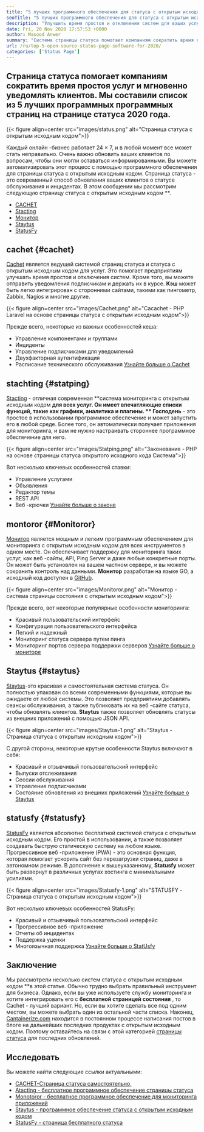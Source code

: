 ```yaml
---
title: "5 лучших программного обеспечения для статуса с открытым исходным кодом на 2020 год" 
seoTitle: "5 лучших программного обеспечения для статуса с открытым исходным кодом на 2020 год" 
description: "Улучшить время простоя и отключения систем для ваших услуг с помощью бесплатных систем статуса с открытым исходным кодом. Отправьте уведомления для обновления клиентов." 
date: Fri, 20 Nov 2020 17:57:53 +0000
author: Masood Anwer
summary: "Система страницы статуса помогает компаниям сократить время простоя услуг и мгновенно уведомлять клиентов. Мы составили список из 5 лучших программных программных страниц на странице статуса 2020 года." 
url: /ru/top-5-open-source-status-page-software-for-2020/
categories: ['Status Page']
---
```


## Страница статуса помогает компаниям сократить время простоя услуг и мгновенно уведомлять клиентов. Мы составили список из 5 лучших программных программных страниц на странице статуса 2020 года.

{{< figure align=center src="images/status.png" alt="Страница статуса с открытым исходным кодом">}}

Каждый онлайн -бизнес работает 24 × 7, и в любой момент все может стать неправильно. Очень важно обновить ваших клиентов по вопросам, чтобы они могли оставаться информированными. Вы можете автоматизировать этот процесс с помощью программного обеспечения для страницы статуса с открытым исходным кодом. Страница статуса - это современный способ обновления ваших клиентов о статусе обслуживания и инцидентах. В этом сообщении мы рассмотрим следующую страницу статуса с открытым исходным кодом **.
  * [CACHET][1]
  * [Stacting][2]
  * [Монитор][3]
  * [Staytus][4]
  * [StatusFy][5]

## cachet   {#cachet}
[Cachet][6] является ведущей системой страниц статуса и статуса с открытым исходным кодом для услуг. Это помогает предприятиям улучшать время простоя и отключения систем. Кроме того, вы можете отправить уведомления подписчикам и держать их в курсе. **Кэш**  может быть легко интегрирован с сторонними сайтами, такими как пингометр, Zabbix, Nagios и многие другие.

{{< figure align=center src="images/Cachet.png" alt="Cacachet - PHP Laravel на основе страницы статуса с открытым исходным кодом">}}

Прежде всего, некоторые из важных особенностей кеша:
  * Управление компонентами и группами
  * Инциденты
  * Управление подписчиками для уведомлений
  * Двухфакторная аутентификация
  * Расписание технического обслуживания
[Узнайте больше о Cachet][7]

## stachting   {#statping}
[Stacting][8] - отличная современная **система мониторинга с открытым исходным кодом  **для всех услуг. Он имеет впечатляющие списки функций, такие как графики, аналитика и плагины. **  Господень**  - это простое в использовании программное обеспечение и может запустить его в любой среде. Более того, он автоматически получает приложения для мониторинга, и вам не нужно настраивать стороннее программное обеспечение для него.

{{< figure align=center src="images/Statping.png" alt="Законевание - PHP на основе страницы статуса открытого исходного кода Система">}}

Вот несколько ключевых особенностей ставки:
  * Управление услугами
  * Объявления
  * Редактор темы
  * REST API
  * Веб -крючки
[Узнайте больше о законе][9]

## montoror   {#Monitoror}
[Монитор][10] является мощным и легким программным обеспечением для мониторинга с открытым исходным кодом для всех инструментов в одном месте. Он обеспечивает поддержку для мониторинга таких услуг, как веб -сайты, API, Ping Server и даже любые конкретные порты. Он может быть установлен на вашем частном сервере, и вы можете сохранить контроль над данными. **Монитор**  разработан на языке GO, а исходный код доступен в [GitHub][11].

{{< figure align=center src="images/Monitoror.png" alt="Монитор - система страницы состояния с открытым исходным кодом">}}

Прежде всего, вот некоторые популярные особенности мониторинга:
  * Красивый пользовательский интерфейс
  * Конфигурация пользовательского интерфейса
  * Легкий и надежный
  * Мониторинг статуса сервера путем пинга
  * Мониторинг портов сервера поддержки серверов
[Узнайте больше о мониторе][12]

## Staytus   {#staytus}
[Staytus][13]-это красивая и самостоятельная система статуса. Он полностью упакован со всеми современными функциями, которые вы ожидаете от любой системы. Это позволяет предприятиям добавлять сеансы обслуживания, а также публиковать их на веб -сайте статуса, чтобы обновлять клиентов. **Staytus**  также позволяет обновлять статусы из внешних приложений с помощью JSON API.

{{< figure align=center src="images/Staytus-1.png" alt="Staytus - Страница статуса с открытым исходным кодом">}}

С другой стороны, некоторые крутые особенности Staytus включают в себя:
  * Красивый и отзывчивый пользовательский интерфейс
  * Выпуски отслеживания
  * Сессии обслуживания
  * Управление подписчиками
  * Состояние обновления из внешних приложений
[Узнайте больше о Staytus][14]

## statusfy   {#statusfy}
[StatusFy][15] является абсолютно бесплатной системой статуса с открытым исходным кодом. Его простой в использовании, а также позволяет создавать быструю статическую систему на любом языке. Прогрессивное веб -приложение (PWA) - это основная функция, которая помогает ускорить сайт без перезагрузки страниц, даже в автономном режиме. В дополнение к вышеуказанному, **Statusfy**  может быть развернут в различных услугах хостинга с минимальными усилиями.

{{< figure align=center src="images/Statusfy-1.png" alt="STATUSFY - Страница статуса с открытым исходным кодом">}}

Вот несколько ключевых особенностей StatusFy:
  * Красивый и отзывчивый пользовательский интерфейс
  * Прогрессивное веб -приложение
  * Отчеты об инцидентах
  * Поддержка уценки
  * Многоязычная поддержка
[Узнайте больше о StatUsfy][16]

## Заключение
Мы рассмотрели несколько систем статуса с открытым исходным кодом **в этой статье. Обычно трудно выбрать правильный инструмент для бизнеса. Однако, если вы уже используете службу мониторинга и хотите интегрировать его с  **бесплатной страницей состояния**  , то Cachet - лучший вариант. Но, если вы хотите сделать все под одним местом, вы можете выбрать один из остальной части списка.
Наконец, [Cantainerize.com][17] находится в постоянном процессе написания постов в блоге на дальнейших последних продуктах с открытым исходным кодом. Поэтому оставайтесь на связи с этой категорией [страницы статуса][18] для последних обновлений.

## Исследовать
Вы можете найти следующие ссылки актуальными:
  * [CACHET-Страница статуса самостоятельно,][7]
  * [Atacting - бесплатное программное обеспечение страницы статуса][9]
  * [Monotoror - бесплатное программное обеспечение для мониторинга приложений][12]
  * [Staytus - программное обеспечение статуса с открытым исходным кодом][14]
  * [StatusFy - страница бесплатного статуса][16]

  
[1]: #Cachet
[2]: #Statping
[3]: #Monitoror
[4]: #Staytus
[5]: #Statusfy
[6]: https://cachethq.io/
[7]: https://products.containerize.com/status/cachet
[8]: https://statping.com
[9]: https://products.containerize.com/status/statping
[10]: https://monitoror.com
[11]: https://github.com/monitoror/monitoror
[12]: https://products.containerize.com/status/monitoror
[13]: https://staytus.co
[14]: https://products.containerize.com/status/staytus
[15]: https://marquez.co/statusfy
[16]: https://products.containerize.com/status/statusfy
[17]: https://containerize.com
[18]: https://blog.containerize.com/category/status-page/
